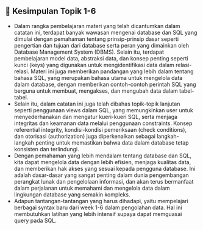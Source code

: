 ## 📝 Kesimpulan Topik 1-6
- Dalam rangka pembelajaran materi yang telah dicantumkan dalam catatan ini, terdapat banyak wawasan mengenai database dan SQL yang dimulai dengan pemahaman tentang prinsip-prinsip dasar seperti pengertian dan tujuan dari database serta peran yang dimainkan oleh Database Management System (DBMS). Selain itu, terdapat pembelajaran model data, abstraksi data, dan konsep penting seperti kunci (keys) yang digunakan untuk mengidentifikasi data dalam relasi-relasi. Materi ini juga memberikan pandangan yang lebih dalam tentang bahasa SQL, yang merupakan bahasa utama untuk mengelola data dalam database, dengan memberikan contoh-contoh perintah SQL yang berguna untuk membuat, mengakses, dan mengubah data dalam tabel-tabel.
- Selain itu, dalam catatan ini juga telah dibahas topik-topik lanjutan seperti penggunaan views dalam SQL, yang memungkinkan user untuk menyederhanakan dan mengatur kueri-kueri SQL, serta menjaga integritas dan keamanan data melalui penggunaan constraints. Konsep referential integrity, kondisi-kondisi pemeriksaan (check conditions), dan otorisasi (authorization) juga diperkenalkan sebagai langkah-langkah penting untuk memastikan bahwa data dalam database tetap konsisten dan terlindungi.
- Dengan pemahaman yang lebih mendalam tentang database dan SQL, kita dapat mengelola data dengan lebih efisien, menjaga kualitas data, dan memberikan hak akses yang sesuai kepada pengguna database. Ini adalah dasar-dasar yang sangat penting dalam dunia pengembangan perangkat lunak dan pengelolaan informasi, dan akan terus bermanfaat dalam perjalanan untuk memahami dan mengelola data dalam lingkungan database yang semakin kompleks.
- Adapun tantangan-tantangan yang harus dihadapi, yaitu mempelajari berbagai syntax baru dari week 1-6 dalam pengolahan data. Hal ini membutuhkan latihan yang lebih intensif supaya dapat memguasai query pada SQL.
